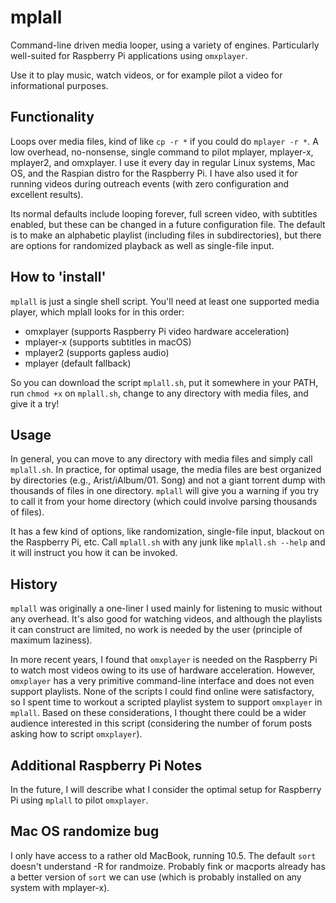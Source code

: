 # mplall

Command-line driven media looper, using a variety of engines.  Particularly well-suited for Raspberry Pi applications using `omxplayer`.

Use it to play music, watch videos, or for example pilot a video for informational purposes.

## Functionality

Loops over media files, kind of like `cp -r *` if you could do `mplayer -r *`.  A low overhead, no-nonsense, single command to pilot mplayer, mplayer-x, mplayer2, and omxplayer.  I use it every day in regular Linux systems, Mac OS, and the Raspian distro for the Raspberry Pi.  I have also used it for running videos during outreach events (with zero configuration and excellent results).

Its normal defaults include looping forever, full screen video, with subtitles enabled, but these can be changed in a future configuration file.  The default is to make an alphabetic playlist (including files in subdirectories), but there are options for randomized playback as well as single-file input.

## How to 'install'

`mplall` is just a single shell script. You'll need at least one supported media player, which mplall looks for in this order:
* omxplayer (supports Raspberry Pi video hardware acceleration)
* mplayer-x (supports subtitles in macOS)
* mplayer2 (supports gapless audio)
* mplayer (default fallback)

So you can download the script `mplall.sh`, put it somewhere in your PATH, run `chmod +x` on `mplall.sh`, change to any directory with media files, and give it a try!


## Usage

In general, you can move to any directory with media files and simply call `mplall.sh`.  In practice, for optimal usage, the media files are best organized by directories (e.g., Arist/iAlbum/01. Song) and not a giant torrent dump with thousands of files in one directory.  `mplall` will give you a warning if you try to call it from your home directory (which could involve parsing thousands of files).  

It has a few kind of options, like randomization, single-file input, blackout on the Raspberry Pi, etc.  Call `mplall.sh` with any junk like `mplall.sh --help` and it will instruct you how it can be invoked.


## History

`mplall` was originally a one-liner I used mainly for listening to music without any overhead.  It's also good for watching videos, and although the playlists it can construct are limited, no work is needed by the user (principle of maximum laziness).  

In more recent years, I found that `omxplayer` is needed on the Raspberry Pi to watch most videos owing to its use of hardware acceleration.  However, `omxplayer` has a very primitive command-line interface and does not even support playlists.  None of the scripts I could find online were satisfactory, so I spent time to workout a scripted playlist system to support `omxplayer` in `mplall`.  Based on these considerations, I thought there could be a wider audience interested in this script (considering the number of forum posts asking how to script `omxplayer`).

## Additional Raspberry Pi Notes

In the future, I will describe what I consider the optimal setup for Raspberry Pi using `mplall` to pilot `omxplayer`.

## Mac OS randomize bug

I only have access to a rather old MacBook, running 10.5.  The default `sort` doesn't understand -R for randmoize.  Probably fink or macports already has a better version of `sort` we can use (which is probably installed on any system with mplayer-x).
